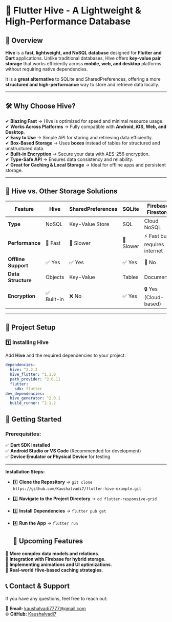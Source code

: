 # 🐝 Flutter Hive - A Lightweight & High-Performance Database  

## 📖 Overview  

**Hive** is a **fast, lightweight, and NoSQL database** designed for **Flutter and Dart** applications. Unlike traditional databases, Hive offers **key-value pair storage** that works efficiently across **mobile, web, and desktop** platforms without requiring native dependencies.  

It is a **great alternative** to SQLite and SharedPreferences, offering a more **structured and high-performance** way to store and retrieve data locally.  

---

## 🛠 Why Choose Hive?  

✔ **Blazing Fast** → Hive is optimized for speed and minimal resource usage.  
✔ **Works Across Platforms** → Fully compatible with **Android, iOS, Web, and Desktop**.  
✔ **Easy to Use** → Simple API for storing and retrieving data efficiently.  
✔ **Box-Based Storage** → Uses **boxes** instead of tables for structured and unstructured data.  
✔ **Built-in Encryption** → Secure your data with AES-256 encryption.  
✔ **Type-Safe API** → Ensures data consistency and reliability.  
✔ **Great for Caching & Local Storage** → Ideal for offline apps and persistent storage.  

---

## 🔄 Hive vs. Other Storage Solutions  

| Feature     | Hive | SharedPreferences | SQLite  | Firebase Firestore |
|------------|------|------------------|---------|-------------------|
| **Type**   | NoSQL | Key-Value Store | SQL | Cloud NoSQL |
| **Performance** | 🚀 Fast | 🐢 Slower | 🐢 Slower | ⚡ Fast but requires internet |
| **Offline Support** | ✅ Yes | ✅ Yes | ✅ Yes | 🚫 No |
| **Data Structure** | Objects | Key-Value | Tables | Documents |
| **Encryption** | ✅ Built-in | ❌ No | ✅ Yes | 🔒 Yes (Cloud-based) |

---

## 📂 Project Setup  

### **1️⃣ Installing Hive**  

Add **Hive** and the required dependencies to your project:  

```yaml
dependencies:
  hive: ^2.2.3
  hive_flutter: ^1.1.0
  path_provider: ^2.0.11
  flutter: 
    sdk: flutter
dev_dependencies:
  hive_generator: ^2.0.1
  build_runner: ^2.1.2
```

## 🚀 Getting Started  

### **Prerequisites:**  
✅ **Dart SDK installed**  
✅ **Android Studio or VS Code** (Recommended for development)  
✅ **Device Emulator or Physical Device** for testing  

---
**Installation Steps:**  

- 1️⃣ **Clone the Repository** → `git clone https://github.com/Kaushalvadi7/flutter-hive-example.git`
- 2️⃣ **Navigate to the Project Directory** → `cd flutter-responsive-grid`  
- 3️⃣ **Install Dependencies** → `flutter pub get`  
- 4️⃣ **Run the App** → `flutter run`

  ## 📌 Upcoming Features  

🔹 **More complex data models and relations**.  
🔹 **Integration with Firebase for hybrid storage**.  
🔹 **Implementing animations and UI optimizations**.  
🔹 **Real-world Hive-based caching strategies**.  

  
## 📞 Contact & Support  

If you have any questions, feel free to reach out:  

📧 **Email:** kaushalvadi7777@gmail.com  
🌐 **GitHub:** [Kaushalvadi7](https://github.com/Kaushalvadi7)  

